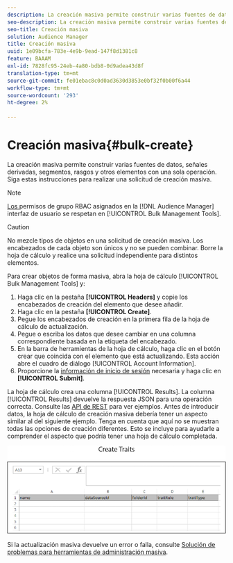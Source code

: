 ```yaml
---
description: La creación masiva permite construir varias fuentes de datos, señales derivadas, segmentos, rasgos y otros elementos con una sola operación. Siga estas instrucciones para realizar una solicitud de creación masiva.
seo-description: La creación masiva permite construir varias fuentes de datos, señales derivadas, segmentos, rasgos y otros elementos con una sola operación. Siga estas instrucciones para realizar una solicitud de creación masiva.
seo-title: Creación masiva
solution: Audience Manager
title: Creación masiva
uuid: 1e09bcfa-783e-4e9b-9ead-147f8d1381c8
feature: BAAAM
exl-id: 7828fc95-24eb-4a80-bdb8-0d9adea43d8f
translation-type: tm+mt
source-git-commit: fe01ebac8c0d0ad3630d3853e0bf32f0b00f6a44
workflow-type: tm+mt
source-wordcount: '293'
ht-degree: 2%

---
```


# Creación masiva{#bulk-create}

La creación masiva permite construir varias fuentes de datos, señales derivadas, segmentos, rasgos y otros elementos con una sola operación. Siga estas instrucciones para realizar una solicitud de creación masiva.

<!-- 

t_bulk_create.xml

 -->

>[!NOTE]
>
>[Los ](../../features/administration/administration-overview.md) permisos de grupo RBAC asignados en la  [!DNL Audience Manager] interfaz de usuario se respetan en  [!UICONTROL Bulk Management Tools].

>[!CAUTION]
>
>No mezcle tipos de objetos en una solicitud de creación masiva. Los encabezados de cada objeto son únicos y no se pueden combinar. Borre la hoja de cálculo y realice una solicitud independiente para distintos elementos.

Para crear objetos de forma masiva, abra la hoja de cálculo [!UICONTROL Bulk Management Tools] y:

1. Haga clic en la pestaña **[!UICONTROL Headers]** y copie los encabezados de creación del elemento que desee añadir.
2. Haga clic en la pestaña **[!UICONTROL Create]**.
3. Pegue los encabezados de creación en la primera fila de la hoja de cálculo de actualización.
4. Pegue o escriba los datos que desee cambiar en una columna correspondiente basada en la etiqueta del encabezado.
5. En la barra de herramientas de la hoja de cálculo, haga clic en el botón crear que coincida con el elemento que está actualizando.
Esta acción abre el cuadro de diálogo [!UICONTROL Account Information].
6. Proporcione la [información de inicio de sesión](../../reference/bulk-management-tools/bulk-management-intro.md#auth-reqs) necesaria y haga clic en **[!UICONTROL Submit]**.

La hoja de cálculo crea una columna [!UICONTROL Results]. La columna [!UICONTROL Results] devuelve la respuesta JSON para una operación correcta. Consulte las [API de REST](../../api/rest-api-main/rest-api-main.md) para ver ejemplos. Antes de introducir datos, la hoja de cálculo de creación masiva debería tener un aspecto similar al del siguiente ejemplo. Tenga en cuenta que aquí no se muestran todas las opciones de creación diferentes. Esto se incluye para ayudarle a comprender el aspecto que podría tener una hoja de cálculo completada.

![](assets/cretetraits.png)

Si la actualización masiva devuelve un error o falla, consulte [Solución de problemas para herramientas de administración masiva](../../reference/bulk-management-tools/bulk-troubleshooting.md).
